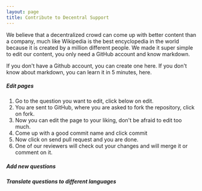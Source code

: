 ```yaml
---
layout: page
title: Contribute to Decentral Support
---
```




We believe that a decentralized crowd can come up with better content than a company, much like Wikipedia is the best encyclopedia in the world because it is created by a million different people. We made it super simple to edit our content, you only need a GitHub account and know markdown.

If you don't have a Github account, you can create one here.
If you don't know about markdown, you can learn it in 5 minutes, here.


##### Edit pages
1. Go to the question you want to edit, click below on edit.
2. You are sent to GitHub, where you are asked to fork the repository, click on fork.
3. Now you can edit the page to your liking, don't be afraid to edit too much.
4. Come up with a good commit name and click commit
5. Now click on send pull request and you are done.
6. One of our reviewers will check out your changes and will merge it or comment on it.

##### Add new questions

##### Translate questions to different languages
